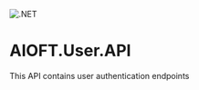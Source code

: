 ![.NET](https://github.com/nithuan141/dotnetcore-microservices-api-sample/workflows/.NET/badge.svg?branch=master)

# AIOFT.User.API

This API contains user authentication endpoints
